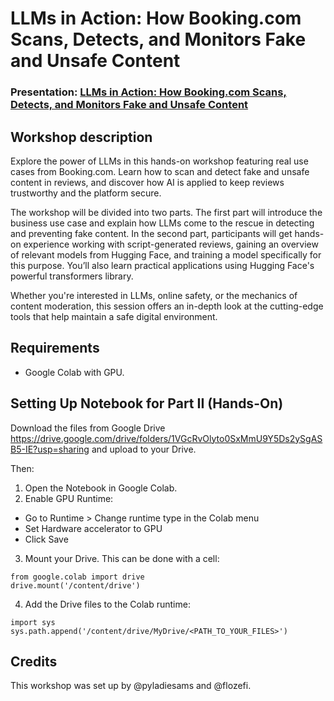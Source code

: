 # LLMs in Action: How Booking.com Scans, Detects, and Monitors Fake and Unsafe Content
### Presentation: [LLMs in Action: How Booking.com Scans, Detects, and Monitors Fake and Unsafe Content](./Pyladies%20Workshop%2020%20Nov%202024%20-%20Booking.com.pdf)

## Workshop description
Explore the power of LLMs in this hands-on workshop featuring real use cases from Booking.com. Learn how to scan and detect fake and unsafe content in reviews, and discover how AI is applied to keep reviews trustworthy and the platform secure. 

The workshop will be divided into two parts. The first part will introduce the business use case and explain how LLMs come to the rescue in detecting and preventing fake content. In the second part, participants will get hands-on experience working with script-generated reviews, gaining an overview of relevant models from Hugging Face, and training a model specifically for this purpose. You’ll also learn practical applications using Hugging Face's powerful transformers library.

Whether you're interested in LLMs, online safety, or the mechanics of content moderation, this session offers an in-depth look at the cutting-edge tools that help maintain a safe digital environment.

## Requirements
- Google Colab with GPU.
  
## Setting Up Notebook for Part II (Hands-On)

Download the files from Google Drive https://drive.google.com/drive/folders/1VGcRvOlyto0SxMmU9Y5Ds2ySgASB5-IE?usp=sharing and upload to your Drive. 

Then:
1. Open the Notebook in Google Colab.
2. Enable GPU Runtime:
- Go to Runtime > Change runtime type in the Colab menu
- Set Hardware accelerator to GPU
- Click Save
3. Mount your Drive. This can be done with a cell:
  ```
  from google.colab import drive
  drive.mount('/content/drive')
  ```
4. Add the Drive files to the Colab runtime:
```
import sys
sys.path.append('/content/drive/MyDrive/<PATH_TO_YOUR_FILES>')
```
 
## Credits
This workshop was set up by @pyladiesams and @flozefi.
